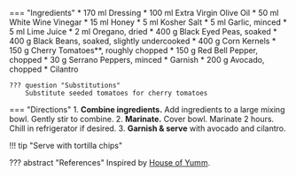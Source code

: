 === "Ingredients"
    * 170 ml Dressing
        * 100 ml Extra Virgin Olive Oil
        * 50 ml White Wine Vinegar
        * 15 ml Honey
        * 5 ml Kosher Salt
        * 5 ml Garlic, minced
        * 5 ml Lime Juice
        * 2 ml Oregano, dried
    * 400 g Black Eyed Peas, soaked
    * 400 g Black Beans, soaked, slightly undercooked
    * 400 g Corn Kernels
    * 150 g Cherry Tomatoes**, roughly chopped
    * 150 g Red Bell Pepper, chopped
    * 30 g Serrano Peppers, minced
    * Garnish
        * 200 g Avocado, chopped
        * Cilantro

    ??? question "Substitutions"
        Substitute seeded tomatoes for cherry tomatoes

=== "Directions"
    1. **Combine ingredients.** Add ingredients to a large mixing bowl. Gently stir to combine.
    2. **Marinate.** Cover bowl. Marinate 2 hours. Chill in refrigerator if desired.
    3. **Garnish & serve** with avocado and cilantro.

!!! tip "Serve with tortilla chips"

??? abstract "References"
    Inspired by [House of Yumm](https://houseofyumm.com/texas-caviar/).
